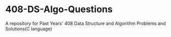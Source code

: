 # 408-DS-Algo-Questions
A repository for Past Years' 408 Data Structure and Algorithm Problems and Solutions(C language)
